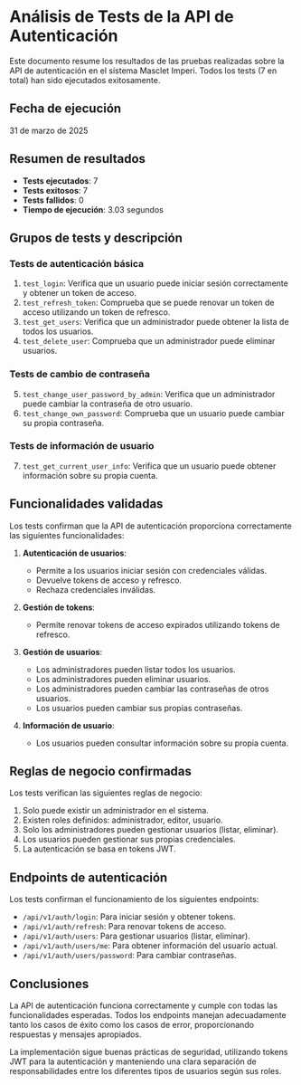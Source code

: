 # Análisis de Tests de la API de Autenticación

Este documento resume los resultados de las pruebas realizadas sobre la API de autenticación en el sistema Masclet Imperi. Todos los tests (7 en total) han sido ejecutados exitosamente.

## Fecha de ejecución
31 de marzo de 2025

## Resumen de resultados
- **Tests ejecutados**: 7
- **Tests exitosos**: 7
- **Tests fallidos**: 0
- **Tiempo de ejecución**: 3.03 segundos

## Grupos de tests y descripción

### Tests de autenticación básica
1. `test_login`: Verifica que un usuario puede iniciar sesión correctamente y obtener un token de acceso.
2. `test_refresh_token`: Comprueba que se puede renovar un token de acceso utilizando un token de refresco.
3. `test_get_users`: Verifica que un administrador puede obtener la lista de todos los usuarios.
4. `test_delete_user`: Comprueba que un administrador puede eliminar usuarios.

### Tests de cambio de contraseña
5. `test_change_user_password_by_admin`: Verifica que un administrador puede cambiar la contraseña de otro usuario.
6. `test_change_own_password`: Comprueba que un usuario puede cambiar su propia contraseña.

### Tests de información de usuario
7. `test_get_current_user_info`: Verifica que un usuario puede obtener información sobre su propia cuenta.

## Funcionalidades validadas

Los tests confirman que la API de autenticación proporciona correctamente las siguientes funcionalidades:

1. **Autenticación de usuarios**:
   - Permite a los usuarios iniciar sesión con credenciales válidas.
   - Devuelve tokens de acceso y refresco.
   - Rechaza credenciales inválidas.

2. **Gestión de tokens**:
   - Permite renovar tokens de acceso expirados utilizando tokens de refresco.

3. **Gestión de usuarios**:
   - Los administradores pueden listar todos los usuarios.
   - Los administradores pueden eliminar usuarios.
   - Los administradores pueden cambiar las contraseñas de otros usuarios.
   - Los usuarios pueden cambiar sus propias contraseñas.

4. **Información de usuario**:
   - Los usuarios pueden consultar información sobre su propia cuenta.

## Reglas de negocio confirmadas

Los tests verifican las siguientes reglas de negocio:

1. Solo puede existir un administrador en el sistema.
2. Existen roles definidos: administrador, editor, usuario.
3. Solo los administradores pueden gestionar usuarios (listar, eliminar).
4. Los usuarios pueden gestionar sus propias credenciales.
5. La autenticación se basa en tokens JWT.

## Endpoints de autenticación

Los tests confirman el funcionamiento de los siguientes endpoints:

- `/api/v1/auth/login`: Para iniciar sesión y obtener tokens.
- `/api/v1/auth/refresh`: Para renovar tokens de acceso.
- `/api/v1/auth/users`: Para gestionar usuarios (listar, eliminar).
- `/api/v1/auth/users/me`: Para obtener información del usuario actual.
- `/api/v1/auth/users/password`: Para cambiar contraseñas.

## Conclusiones

La API de autenticación funciona correctamente y cumple con todas las funcionalidades esperadas. Todos los endpoints manejan adecuadamente tanto los casos de éxito como los casos de error, proporcionando respuestas y mensajes apropiados. 

La implementación sigue buenas prácticas de seguridad, utilizando tokens JWT para la autenticación y manteniendo una clara separación de responsabilidades entre los diferentes tipos de usuarios según sus roles.
